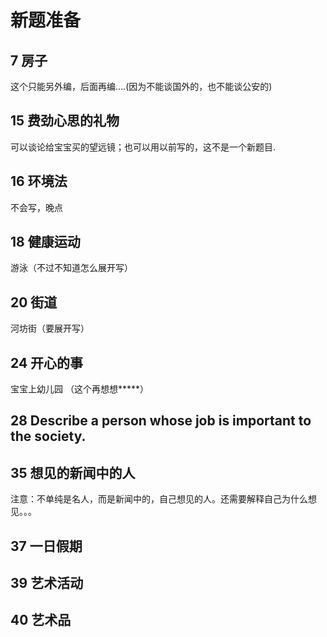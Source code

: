 # 新题准备

## 7 房子

这个只能另外编，后面再编....(因为不能谈国外的，也不能谈公安的)


## 15 费劲心思的礼物

可以谈论给宝宝买的望远镜；也可以用以前写的，这不是一个新题目.

## 16 环境法
不会写，晚点

## 18 健康运动

游泳（不过不知道怎么展开写）

## 20 街道
河坊街（要展开写）


## 24 开心的事
宝宝上幼儿园 （这个再想想*****）


## 28 Describe a person whose job is important to the society.

## 35 想见的新闻中的人

注意：不单纯是名人，而是新闻中的，自己想见的人。还需要解释自己为什么想见。。。


## 37 一日假期

## 39 艺术活动

## 40 艺术品

